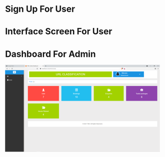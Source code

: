 # Sign Up For User

# Interface Screen For User

# Dashboard For Admin
![Alt Text](https://github.com/omkara18/Detection-Phishing-Website-Using-MI/blob/master/Detection_Phishing%20Website_V1.0/photos/Dashbord.png)
